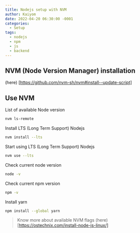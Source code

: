 ```yaml
---
title: Nodejs setup with NVM
author: Kaiyom
date: 2022-04-20 06:30:00 -0001
categories: 
  - Setup
tags: 
  - nodejs
  - npm
  - js
  - backend
---
```


## NVM (Node Version Manager) installation 
(here) [https://github.com/nvm-sh/nvm#install--update-script]

## Use NVM

List of available Node version
```bash
nvm ls-remote
```

Install LTS (Long Term Support) Nodejs 
```bash
nvm install --lts
```

Start using LTS (Long Term Support) Nodejs 
```bash
nvm use --lts
```

Check current node version
```bash
node -v
```

Check current npm version
```bash
npm -v
```

Install yarn 
```bash
npm install --global yarn
```

> Know more about available NVM flags (here)[https://ostechnix.com/install-node-js-linux/]
